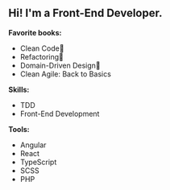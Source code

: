 <h2>Hi! I'm a Front-End Developer.</h2>
<div>
  <p><b>Favorite books:</b></p>
  <ul>
    <li>Clean Code&#129351;</li>
    <li>Refactoring&#129352;</li>
    <li>Domain-Driven Design&#129353;</li>
    <li>Clean Agile: Back to Basics</li>
  </ul>
</div>

<div>
  <p><b>Skills:</b></p>
  <ul>
    <li>TDD</li>
    <li>Front-End Development</li>
  </ul>
</div>

<div>
  <p><b>Tools:</b></p>
  <ul>
    <li>Angular</li>
    <li>React</li>
    <li>TypeScript</li>
    <li>SCSS</li>
    <li>PHP</li>
  </ul>
</div>
